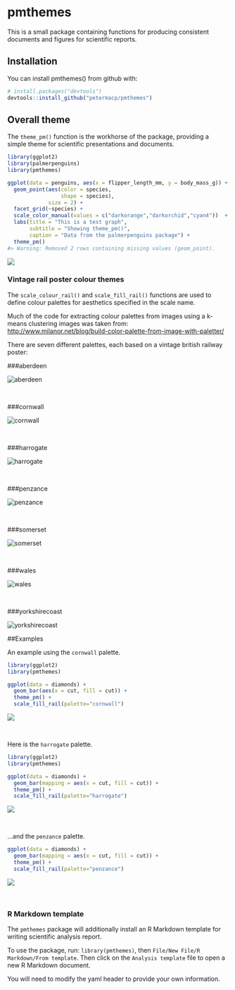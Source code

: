 
<!-- README.md is generated from README.Rmd. Please edit that file -->

# pmthemes

This is a small package containing functions for producing consistent
documents and figures for scientific reports.

## Installation

You can install pmthemes() from github with:

``` r
# install.packages("devtools")
devtools::install_github("petermacp/pmthemes")
```

## Overall theme

The `theme_pm()` function is the workhorse of the package, providing a
simple theme for scientific presentations and documents.

``` r
library(ggplot2)
library(palmerpenguins)
library(pmthemes)

ggplot(data = penguins, aes(x = flipper_length_mm, y = body_mass_g)) +
  geom_point(aes(color = species, 
                 shape = species),
             size = 2) +
  facet_grid(~species) +
  scale_color_manual(values = c("darkorange","darkorchid","cyan4"))  + 
  labs(title = "This is a test graph", 
       subtitle = "Showing theme_pm()",
       caption = "Data from the palmerpenguins package") +
  theme_pm()
#> Warning: Removed 2 rows containing missing values (geom_point).
```

![](README-unnamed-chunk-2-1.png)<!-- -->

### Vintage rail poster colour themes

The `scale_colour_rail()` and `scale_fill_rail()` functions are used to
define colour palettes for aesthetics specified in the scale name.

Much of the code for extracting colour palettes from images using a
k-means clustering images was taken from:
<http://www.milanor.net/blog/build-color-palette-from-image-with-paletter/>

There are seven different palettes, each based on a vintage british
railway poster:

\#\#\#aberdeen

![aberdeen](data-raw/aberdeen.jpg)

<br>

\#\#\#cornwall

![cornwall](data-raw/cornwall.jpg)

<br>

\#\#\#harrogate

![harrogate](data-raw/harrogate.jpg)

<br>

\#\#\#penzance

![penzance](data-raw/penzance.jpg)

<br>

\#\#\#somerset

![somerset](data-raw/somerset.jpg)

<br>

\#\#\#wales

![wales](data-raw/wales.jpg)

<br>

\#\#\#yorkshirecoast

![yorkshirecoast](data-raw/yorkshirecoast.jpg)

\#\#Examples

An example using the `cornwall` palette.

``` r
library(ggplot2)
library(pmthemes)

ggplot(data = diamonds) +
  geom_bar(aes(x = cut, fill = cut)) + 
  theme_pm() +
  scale_fill_rail(palette="cornwall")
```

![](README-unnamed-chunk-3-1.png)<!-- -->

<br>

Here is the `harrogate` palette.

``` r
library(ggplot2)
library(pmthemes)

ggplot(data = diamonds) +
  geom_bar(mapping = aes(x = cut, fill = cut)) + 
  theme_pm() +
  scale_fill_rail(palette="harrogate")
```

![](README-unnamed-chunk-4-1.png)<!-- -->

<br>

…and the `penzance` palette.

``` r
ggplot(data = diamonds) +
  geom_bar(mapping = aes(x = cut, fill = cut)) + 
  theme_pm() +
  scale_fill_rail(palette="penzance")
```

![](README-unnamed-chunk-5-1.png)<!-- -->

<br>

### R Markdown template

The `pmthemes` package will additionally install an R Markdown template
for writing scientific analysis report.

To use the package, run: `library(pmthemes)`, then `File/New File/R
Markdown/From template`. Then click on the `Analysis template` file to
open a new R Markdown document.

You will need to modify the yaml header to provide your own information.
